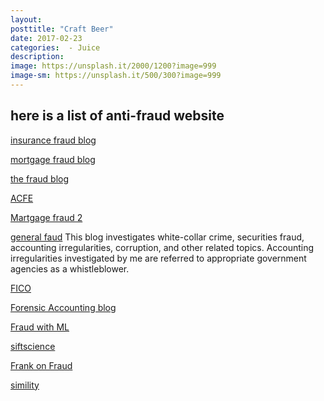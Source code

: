 ```yaml
---
layout: 
posttitle: "Craft Beer"
date: 2017-02-23
categories:  - Juice
description: 
image: https://unsplash.it/2000/1200?image=999
image-sm: https://unsplash.it/500/300?image=999
---
```


## here is a list of anti-fraud website

[insurance fraud blog](http://www.insurancefraud.org/blog)

[mortgage fraud blog](http://www.mortgagefraudblog.com/)

[the fraud blog](http://thefraudblog.com/blog/)

[ACFE](https://www.acfe.com/default.aspx)

[Martgage fraud 2](http://www.fraudblogger.com/)

[general faud](https://whitecollarfraud.blogspot.com/)
This blog investigates white-collar crime, securities fraud,
accounting irregularities, corruption, and other related topics. 
Accounting irregularities investigated by me are referred to appropriate government agencies as a whistleblower.

[FICO](http://www.fico.com/en/blogs/category/fraud-security/)

[Forensic Accounting blog](http://www.sequenceinc.com/fraudfiles/)

[Fraud with ML](http://feedzai.com/blog/)

[siftscience](http://blog.siftscience.com/)

[Frank on Fraud](http://frankonfraud.com/)

[simility](https://simility.com/blog/)

